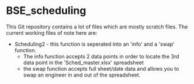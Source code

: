 # BSE_scheduling
 
This Git repository contains a lot of files which are mostly scratch files. The current working files of note here are:
- Scheduling2 - this function is seperated into an 'info' and a 'swap' function.
     - The info function accepts 2 data points in order to locate the 3rd data point in the 'Sched_master.xlsx' spreadsheet
     - the swap function accepts full sheet/date data and allows you to swap an engineer in and out of the spreadsheet.
